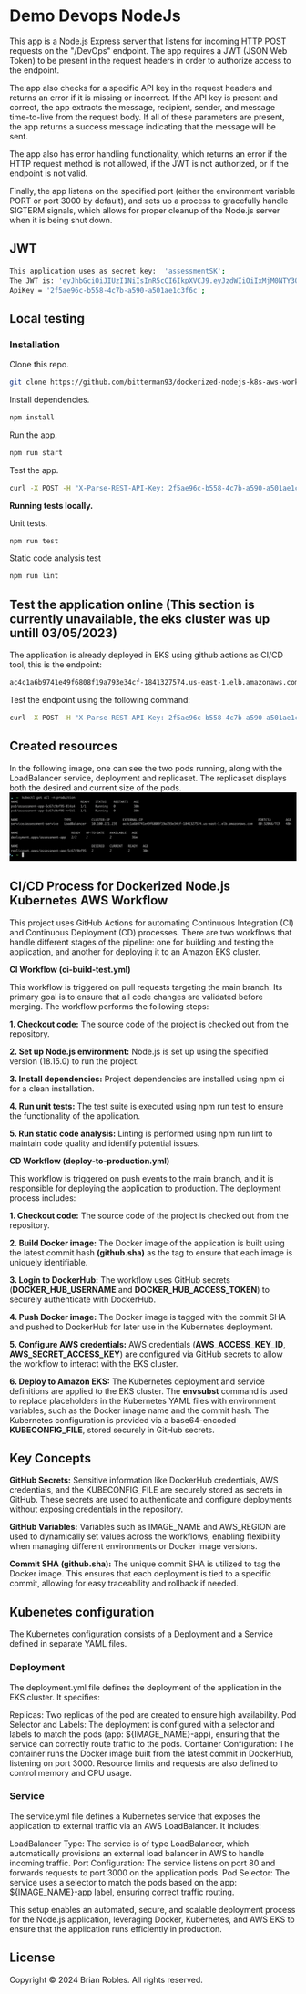 # Demo Devops NodeJs

This app is a Node.js Express server that listens for incoming HTTP POST requests on the "/DevOps" endpoint. The app requires a JWT (JSON Web Token) to be present in the request headers in order to authorize access to the endpoint.

The app also checks for a specific API key in the request headers and returns an error if it is missing or incorrect. If the API key is present and correct, the app extracts the message, recipient, sender, and message time-to-live from the request body. If all of these parameters are present, the app returns a success message indicating that the message will be sent.

The app also has error handling functionality, which returns an error if the HTTP request method is not allowed, if the JWT is not authorized, or if the endpoint is not valid.

Finally, the app listens on the specified port (either the environment variable PORT or port 3000 by default), and sets up a process to gracefully handle SIGTERM signals, which allows for proper cleanup of the Node.js server when it is being shut down.

## JWT

```bash
This application uses as secret key:  'assessmentSK';
The JWT is: 'eyJhbGciOiJIUzI1NiIsInR5cCI6IkpXVCJ9.eyJzdWIiOiIxMjM0NTY3ODkwIiwibmFtZSI6IkpvaG4gRG9lIiwiaWF0IjoxNTE2MjM5MDIyfQ.vyvTq2o9gHyfpfrON9keW92PDtvaCSSRMgdXOvGnP9k';
ApiKey = '2f5ae96c-b558-4c7b-a590-a501ae1c3f6c';
```

## Local testing

### Installation

Clone this repo.

```bash
git clone https://github.com/bitterman93/dockerized-nodejs-k8s-aws-workflow.git
```

Install dependencies.

```bash
npm install
```
Run the app.

```bash
npm run start
```

Test the app.

```bash
curl -X POST -H "X-Parse-REST-API-Key: 2f5ae96c-b558-4c7b-a590-a501ae1c3f6c" -H "Authorization: Bearer eyJhbGciOiJIUzI1NiIsInR5cCI6IkpXVCJ9.eyJzdWIiOiIxMjM0NTY3ODkwIiwibmFtZSI6IkpvaG4gRG9lIiwiaWF0IjoxNTE2MjM5MDIyfQ.vyvTq2o9gHyfpfrON9keW92PDtvaCSSRMgdXOvGnP9k" -H "Content-Type: application/json" -d "{\"message\": \"This is a test\", \"to\": \"Juan Perez\", \"from\": \"Rita Asturia\", \"timeToLifeSec\": 45}" http://localhost:3000/DevOps
```

**Running tests locally.**

Unit tests.
```bash
npm run test
```

Static code analysis test
```bash
npm run lint
```

## Test the application online (**This section is currently unavailable, the eks cluster was up untill 03/05/2023**)

The application is already deployed in EKS using github actions as CI/CD tool, this is the endpoint:

```bash
ac4c1a6b9741e49f6808f19a793e34cf-1841327574.us-east-1.elb.amazonaws.com/devops/
```

Test the endpoint using the following command:

```bash
curl -X POST -H "X-Parse-REST-API-Key: 2f5ae96c-b558-4c7b-a590-a501ae1c3f6c" -H "Authorization: Bearer eyJhbGciOiJIUzI1NiIsInR5cCI6IkpXVCJ9.eyJzdWIiOiIxMjM0NTY3ODkwIiwibmFtZSI6IkpvaG4gRG9lIiwiaWF0IjoxNTE2MjM5MDIyfQ.vyvTq2o9gHyfpfrON9keW92PDtvaCSSRMgdXOvGnP9k" -H "Content-Type: application/json" -d "{\"message\": \"This is a test\", \"to\": \"Juan Perez\", \"from\": \"Rita Asturia\", \"timeToLifeSec\": 45}" ac4c1a6b9741e49f6808f19a793e34cf-1841327574.us-east-1.elb.amazonaws.com/DevOps
```


## Created resources

In the following image, one can see the two pods running, along with the LoadBalancer service, deployment and replicaset. The replicaset displays both the desired and current size of the pods.
<img src="./inform/resourcescreated.png" alt="Alt text" title="Optional title">

## CI/CD Process for Dockerized Node.js Kubernetes AWS Workflow

This project uses GitHub Actions for automating Continuous Integration (CI) and Continuous Deployment (CD) processes. There are two workflows that handle different stages of the pipeline: one for building and testing the application, and another for deploying it to an Amazon EKS cluster.

**CI Workflow (ci-build-test.yml)**

This workflow is triggered on pull requests targeting the main branch. Its primary goal is to ensure that all code changes are validated before merging. The workflow performs the following steps:

**1. Checkout code:** The source code of the project is checked out from the repository.

**2. Set up Node.js environment:** Node.js is set up using the specified version (18.15.0) to run the project.

**3. Install dependencies:** Project dependencies are installed using npm ci for a clean installation.

**4. Run unit tests:** The test suite is executed using npm run test to ensure the functionality of the application.

**5. Run static code analysis:** Linting is performed using npm run lint to maintain code quality and identify potential issues.

**CD Workflow (deploy-to-production.yml)**

This workflow is triggered on push events to the main branch, and it is responsible for deploying the application to production. The deployment process includes:

**1. Checkout code:** The source code of the project is checked out from the repository.

**2. Build Docker image:** The Docker image of the application is built using the latest commit hash **(github.sha)** as the tag to ensure that each image is uniquely identifiable.

**3. Login to DockerHub:** The workflow uses GitHub secrets (**DOCKER_HUB_USERNAME** and **DOCKER_HUB_ACCESS_TOKEN**) to securely authenticate with DockerHub.

**4. Push Docker image:** The Docker image is tagged with the commit SHA and pushed to DockerHub for later use in the Kubernetes deployment.

**5. Configure AWS credentials:** AWS credentials (**AWS_ACCESS_KEY_ID**, **AWS_SECRET_ACCESS_KEY**) are configured via GitHub secrets to allow the workflow to interact with the EKS cluster.

**6. Deploy to Amazon EKS:** The Kubernetes deployment and service definitions are applied to the EKS cluster. The **envsubst** command is used to replace placeholders in the Kubernetes YAML files with environment variables, such as the Docker image name and the commit hash. The Kubernetes configuration is provided via a base64-encoded **KUBECONFIG_FILE**, stored securely in GitHub secrets.

## Key Concepts

**GitHub Secrets:** Sensitive information like DockerHub credentials, AWS credentials, and the KUBECONFIG_FILE are securely stored as secrets in GitHub. These secrets are used to authenticate and configure deployments without exposing credentials in the repository.

**GitHub Variables:** Variables such as IMAGE_NAME and AWS_REGION are used to dynamically set values across the workflows, enabling flexibility when managing different environments or Docker image versions.

**Commit SHA (github.sha):** The unique commit SHA is utilized to tag the Docker image. This ensures that each deployment is tied to a specific commit, allowing for easy traceability and rollback if needed.


## Kubenetes configuration

The Kubernetes configuration consists of a Deployment and a Service defined in separate YAML files.

### Deployment

The deployment.yml file defines the deployment of the application in the EKS cluster. It specifies:

Replicas: Two replicas of the pod are created to ensure high availability.
Pod Selector and Labels: The deployment is configured with a selector and labels to match the pods (app: ${IMAGE_NAME}-app), ensuring that the service can correctly route traffic to the pods.
Container Configuration: The container runs the Docker image built from the latest commit in DockerHub, listening on port 3000. Resource limits and requests are also defined to control memory and CPU usage.

### Service

The service.yml file defines a Kubernetes service that exposes the application to external traffic via an AWS LoadBalancer. It includes:

LoadBalancer Type: The service is of type LoadBalancer, which automatically provisions an external load balancer in AWS to handle incoming traffic.
Port Configuration: The service listens on port 80 and forwards requests to port 3000 on the application pods.
Pod Selector: The service uses a selector to match the pods based on the app: ${IMAGE_NAME}-app label, ensuring correct traffic routing.

This setup enables an automated, secure, and scalable deployment process for the Node.js application, leveraging Docker, Kubernetes, and AWS EKS to ensure that the application runs efficiently in production.

## License

Copyright © 2024 Brian Robles. All rights reserved.
